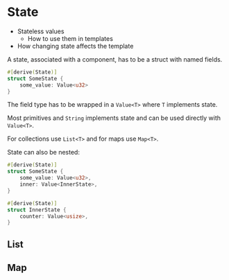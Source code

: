 # State

* Stateless values
    * How to use them in templates
* How changing state affects the template

A state, associated with a component, has to be a struct with named fields.

```rust
#[derive(State)]
struct SomeState {
    some_value: Value<u32>
}
```

The field type has to be wrapped in a `Value<T>` where `T` implements state.

Most primitives and `String` implements state and can be used directly with
`Value<T>`.

For collections use `List<T>` and for maps use `Map<T>`.

State can also be nested:

```rust
#[derive(State)]
struct SomeState {
    some_value: Value<u32>,
    inner: Value<InnerState>,
}

#[derive(State)]
struct InnerState {
    counter: Value<usize>,
}
```

## List

## Map
